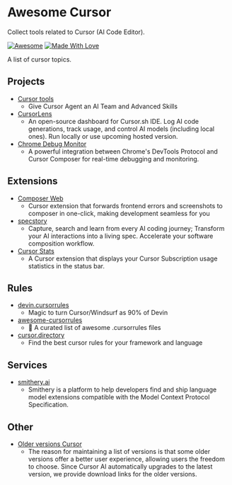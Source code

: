 # Awesome Cursor

Collect tools related to Cursor (AI Code Editor).

[![Awesome](https://cdn.rawgit.com/sindresorhus/awesome/d7305f38d29fed78fa85652e3a63e154dd8e8829/media/badge.svg)](https://github.com/hao-ji-xing/awesome-cursor) 
[![Made With Love](https://img.shields.io/badge/Made%20With-Love-orange.svg)](https://github.com/hao-ji-xing/awesome-cursor)

A list of cursor topics.

## Projects
- [Cursor tools](https://github.com/eastlondoner/cursor-tools)
  * Give Cursor Agent an AI Team and Advanced Skills
- [CursorLens](https://github.com/HamedMP/CursorLens)
  * An open-source dashboard for Cursor.sh IDE. Log AI code generations, track usage, and control AI models (including local ones). Run locally or use upcoming hosted version.
- [Chrome Debug Monitor](https://github.com/Maxteabag/cursor-chrome-composer)
  * A powerful integration between Chrome's DevTools Protocol and Cursor Composer for real-time debugging and monitoring.


## Extensions

- [Composer Web](https://github.com/saketsarin/composer-web)
  * Cursor extension that forwards frontend errors and screenshots to composer in one-click, making development seamless for you
- [specstory](https://github.com/specstoryai/getspecstory)
  * Capture, search and learn from every AI coding journey; Transform your AI interactions into a living spec. Accelerate your software composition workflow.
- [Cursor Stats](https://github.com/Dwtexe/cursor-stats)
  * A Cursor extension that displays your Cursor Subscription usage statistics in the status bar.
 
## Rules

- [devin.cursorrules](https://github.com/grapeot/devin.cursorrules)
  * Magic to turn Cursor/Windsurf as 90% of Devin
- [awesome-cursorrules](https://github.com/PatrickJS/awesome-cursorrules)
  * 📄 A curated list of awesome .cursorrules files
- [cursor.directory](https://github.com/pontusab/cursor.directory)
  * Find the best cursor rules for your framework and language
 
## Services

- [smithery.ai](https://smithery.ai/)
  * Smithery is a platform to help developers find and ship language model extensions compatible with the Model Context Protocol Specification.
 
## Other
 
- [Older versions Cursor](https://github.com/oslook/cursor-ai-downloads)
  * The reason for maintaining a list of versions is that some older versions offer a better user experience, allowing users the freedom to choose. Since Cursor AI automatically upgrades to the latest version, we provide download links for the older versions.
